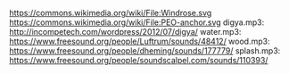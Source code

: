 https://commons.wikimedia.org/wiki/File:Windrose.svg
https://commons.wikimedia.org/wiki/File:PEO-anchor.svg
digya.mp3: http://incompetech.com/wordpress/2012/07/digya/
water.mp3: https://www.freesound.org/people/Luftrum/sounds/48412/
wood.mp3: https://www.freesound.org/people/dheming/sounds/177779/
splash.mp3: https://www.freesound.org/people/soundscalpel.com/sounds/110393/
